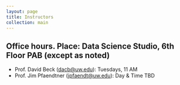 ```yaml
---
layout: page
title: Instructors
collection: main
---
```


## Office hours. Place: Data Science Studio, 6th Floor PAB (except as noted)

- Prof. David Beck (dacb@uw.edu): Tuesdays, 11 AM
- Prof. Jim Pfaendtner (jpfaendt@uw.edu): Day & Time TBD
